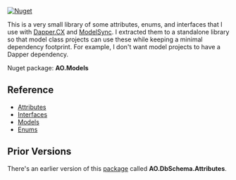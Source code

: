 [![Nuget](https://img.shields.io/nuget/v/AO.Models)](https://www.nuget.org/packages/AO.Models/)

This is a very small library of some attributes, enums, and interfaces that I use with [Dapper.CX](https://github.com/adamosoftware/Dapper.CX) and [ModelSync](https://github.com/adamosoftware/ModelSync). I extracted them to a standalone library so that model class projects can use these while keeping a minimal dependency footprint. For example, I don't want model projects to have a Dapper dependency.

Nuget package: **AO.Models**

## Reference
- [Attributes](https://github.com/adamosoftware/DbSchema.Attributes/tree/master/Models/Attributes)
- [Interfaces](https://github.com/adamosoftware/DbSchema.Attributes/tree/master/Models/Interfaces)
- [Models](https://github.com/adamosoftware/DbSchema.Attributes/tree/master/Models/Models)
- [Enums](https://github.com/adamosoftware/DbSchema.Attributes/tree/master/Models/Enums)

## Prior Versions
There's an earlier version of this [package](https://www.nuget.org/packages/AO.DbSchema.Attributes/) called **AO.DbSchema.Attributes**.
